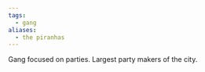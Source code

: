 ```yaml
---
tags:
  - gang
aliases:
  - the piranhas
---
```

Gang focused on parties.
Largest party makers of the city.